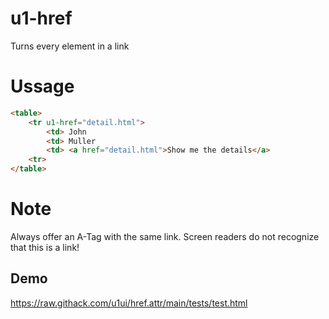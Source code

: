 # u1-href
Turns every element in a link

# Ussage

```html
<table>
    <tr u1-href="detail.html">
        <td> John
        <td> Muller
        <td> <a href="detail.html">Show me the details</a>
    <tr>
</table>
```


# Note
Always offer an A-Tag with the same link. Screen readers do not recognize that this is a link!

## Demo
https://raw.githack.com/u1ui/href.attr/main/tests/test.html  

